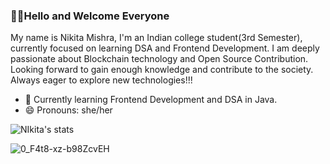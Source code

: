 ### 🌷✨Hello and Welcome Everyone 
My name is Nikita Mishra, I'm an Indian college student(3rd Semester), currently focused on learning DSA and Frontend Development. I am deeply passionate about Blockchain technology and Open Source Contribution. Looking forward to gain enough knowledge and contribute to the society. Always eager to explore new technologies!!!

- 🌱 Currently learning Frontend Development and DSA in Java.
-  😄 Pronouns: she/her

  ![NIkita's stats](https://github-readme-stats.vercel.app/api?username=Nikita-Mishraa&show_icons=true&theme=radical)


![0_F4t8-xz-b98ZcvEH](https://github.com/Nikita-Mishraa/hello-world/assets/126142419/bc661ad3-ff89-4811-b4b2-3668d0a275e0)    



<!--
**Nikita-Mishraa/Nikita-Mishraa** is a ✨ _special_ ✨ repository because its `README.md` (this file) appears on your GitHub profile.

Here are some ideas to get you started:

- 🔭 I’m currently working on ...
- 🌱 I’m currently learning ...
- 👯 I’m looking to collaborate on ...
- 🤔 I’m looking for help with ...
- 💬 Ask me about ...
- 📫 How to reach me: ...
- 😄 Pronouns: ...
- ⚡ Fun fact: ...
-->
